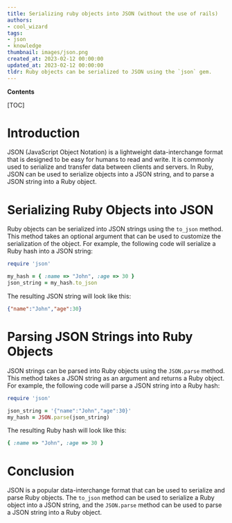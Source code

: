 ```yaml
---
title: Serializing ruby objects into JSON (without the use of rails)
authors:
- cool_wizard
tags:
- json
- knowledge
thumbnail: images/json.png
created_at: 2023-02-12 00:00:00
updated_at: 2023-02-12 00:00:00
tldr: Ruby objects can be serialized to JSON using the `json` gem.
---
```


**Contents**

[TOC]

# Introduction

JSON (JavaScript Object Notation) is a lightweight data-interchange format that is designed to be easy for humans to read and write. It is commonly used to serialize and transfer data between clients and servers. In Ruby, JSON can be used to serialize objects into a JSON string, and to parse a JSON string into a Ruby object.

# Serializing Ruby Objects into JSON

Ruby objects can be serialized into JSON strings using the `to_json` method. This method takes an optional argument that can be used to customize the serialization of the object. For example, the following code will serialize a Ruby hash into a JSON string:

```ruby
require 'json'

my_hash = { :name => "John", :age => 30 }
json_string = my_hash.to_json
```

The resulting JSON string will look like this:

```json
{"name":"John","age":30}
```

# Parsing JSON Strings into Ruby Objects

JSON strings can be parsed into Ruby objects using the `JSON.parse` method. This method takes a JSON string as an argument and returns a Ruby object. For example, the following code will parse a JSON string into a Ruby hash:

```ruby
require 'json'

json_string = '{"name":"John","age":30}'
my_hash = JSON.parse(json_string)
```

The resulting Ruby hash will look like this:

```ruby
{ :name => "John", :age => 30 }
```

# Conclusion

JSON is a popular data-interchange format that can be used to serialize and parse Ruby objects. The `to_json` method can be used to serialize a Ruby object into a JSON string, and the `JSON.parse` method can be used to parse a JSON string into a Ruby object.
